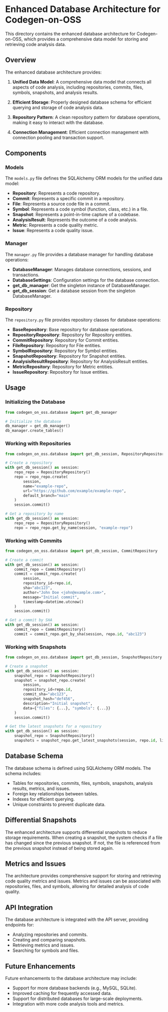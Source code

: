 # Enhanced Database Architecture for Codegen-on-OSS

This directory contains the enhanced database architecture for Codegen-on-OSS, which provides a comprehensive data model for storing and retrieving code analysis data.

## Overview

The enhanced database architecture provides:

1. **Unified Data Model**: A comprehensive data model that connects all aspects of code analysis, including repositories, commits, files, symbols, snapshots, and analysis results.

2. **Efficient Storage**: Properly designed database schema for efficient querying and storage of code analysis data.

3. **Repository Pattern**: A clean repository pattern for database operations, making it easy to interact with the database.

4. **Connection Management**: Efficient connection management with connection pooling and transaction support.

## Components

### Models

The `models.py` file defines the SQLAlchemy ORM models for the unified data model:

- **Repository**: Represents a code repository.
- **Commit**: Represents a specific commit in a repository.
- **File**: Represents a source code file in a commit.
- **Symbol**: Represents a code symbol (function, class, etc.) in a file.
- **Snapshot**: Represents a point-in-time capture of a codebase.
- **AnalysisResult**: Represents the outcome of a code analysis.
- **Metric**: Represents a code quality metric.
- **Issue**: Represents a code quality issue.

### Manager

The `manager.py` file provides a database manager for handling database operations:

- **DatabaseManager**: Manages database connections, sessions, and transactions.
- **DatabaseSettings**: Configuration settings for the database connection.
- **get_db_manager**: Get the singleton instance of DatabaseManager.
- **get_db_session**: Get a database session from the singleton DatabaseManager.

### Repository

The `repository.py` file provides repository classes for database operations:

- **BaseRepository**: Base repository for database operations.
- **RepositoryRepository**: Repository for Repository entities.
- **CommitRepository**: Repository for Commit entities.
- **FileRepository**: Repository for File entities.
- **SymbolRepository**: Repository for Symbol entities.
- **SnapshotRepository**: Repository for Snapshot entities.
- **AnalysisResultRepository**: Repository for AnalysisResult entities.
- **MetricRepository**: Repository for Metric entities.
- **IssueRepository**: Repository for Issue entities.

## Usage

### Initializing the Database

```python
from codegen_on_oss.database import get_db_manager

# Initialize the database
db_manager = get_db_manager()
db_manager.create_tables()
```

### Working with Repositories

```python
from codegen_on_oss.database import get_db_session, RepositoryRepository

# Create a repository
with get_db_session() as session:
    repo_repo = RepositoryRepository()
    repo = repo_repo.create(
        session,
        name="example-repo",
        url="https://github.com/example/example-repo",
        default_branch="main"
    )
    session.commit()

# Get a repository by name
with get_db_session() as session:
    repo_repo = RepositoryRepository()
    repo = repo_repo.get_by_name(session, "example-repo")
```

### Working with Commits

```python
from codegen_on_oss.database import get_db_session, CommitRepository

# Create a commit
with get_db_session() as session:
    commit_repo = CommitRepository()
    commit = commit_repo.create(
        session,
        repository_id=repo.id,
        sha="abc123",
        author="John Doe <john@example.com>",
        message="Initial commit",
        timestamp=datetime.utcnow()
    )
    session.commit()

# Get a commit by SHA
with get_db_session() as session:
    commit_repo = CommitRepository()
    commit = commit_repo.get_by_sha(session, repo.id, "abc123")
```

### Working with Snapshots

```python
from codegen_on_oss.database import get_db_session, SnapshotRepository

# Create a snapshot
with get_db_session() as session:
    snapshot_repo = SnapshotRepository()
    snapshot = snapshot_repo.create(
        session,
        repository_id=repo.id,
        commit_sha="abc123",
        snapshot_hash="def456",
        description="Initial snapshot",
        data={"files": {...}, "symbols": {...}}
    )
    session.commit()

# Get the latest snapshots for a repository
with get_db_session() as session:
    snapshot_repo = SnapshotRepository()
    snapshots = snapshot_repo.get_latest_snapshots(session, repo.id, limit=5)
```

## Database Schema

The database schema is defined using SQLAlchemy ORM models. The schema includes:

- Tables for repositories, commits, files, symbols, snapshots, analysis results, metrics, and issues.
- Foreign key relationships between tables.
- Indexes for efficient querying.
- Unique constraints to prevent duplicate data.

## Differential Snapshots

The enhanced architecture supports differential snapshots to reduce storage requirements. When creating a snapshot, the system checks if a file has changed since the previous snapshot. If not, the file is referenced from the previous snapshot instead of being stored again.

## Metrics and Issues

The architecture provides comprehensive support for storing and retrieving code quality metrics and issues. Metrics and issues can be associated with repositories, files, and symbols, allowing for detailed analysis of code quality.

## API Integration

The database architecture is integrated with the API server, providing endpoints for:

- Analyzing repositories and commits.
- Creating and comparing snapshots.
- Retrieving metrics and issues.
- Searching for symbols and files.

## Future Enhancements

Future enhancements to the database architecture may include:

- Support for more database backends (e.g., MySQL, SQLite).
- Improved caching for frequently accessed data.
- Support for distributed databases for large-scale deployments.
- Integration with more code analysis tools and metrics.

